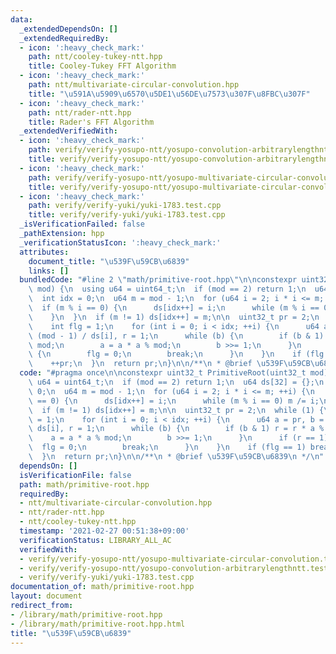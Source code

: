 ```yaml
---
data:
  _extendedDependsOn: []
  _extendedRequiredBy:
  - icon: ':heavy_check_mark:'
    path: ntt/cooley-tukey-ntt.hpp
    title: Cooley-Tukey FFT Algorithm
  - icon: ':heavy_check_mark:'
    path: ntt/multivariate-circular-convolution.hpp
    title: "\u591A\u5909\u6570\u5DE1\u56DE\u7573\u307F\u8FBC\u307F"
  - icon: ':heavy_check_mark:'
    path: ntt/rader-ntt.hpp
    title: Rader's FFT Algorithm
  _extendedVerifiedWith:
  - icon: ':heavy_check_mark:'
    path: verify/verify-yosupo-ntt/yosupo-convolution-arbitrarylengthntt.test.cpp
    title: verify/verify-yosupo-ntt/yosupo-convolution-arbitrarylengthntt.test.cpp
  - icon: ':heavy_check_mark:'
    path: verify/verify-yosupo-ntt/yosupo-multivariate-circular-convolution.test.cpp
    title: verify/verify-yosupo-ntt/yosupo-multivariate-circular-convolution.test.cpp
  - icon: ':heavy_check_mark:'
    path: verify/verify-yuki/yuki-1783.test.cpp
    title: verify/verify-yuki/yuki-1783.test.cpp
  _isVerificationFailed: false
  _pathExtension: hpp
  _verificationStatusIcon: ':heavy_check_mark:'
  attributes:
    document_title: "\u539F\u59CB\u6839"
    links: []
  bundledCode: "#line 2 \"math/primitive-root.hpp\"\n\nconstexpr uint32_t PrimitiveRoot(uint32_t\
    \ mod) {\n  using u64 = uint64_t;\n  if (mod == 2) return 1;\n  u64 ds[32] = {};\n\
    \  int idx = 0;\n  u64 m = mod - 1;\n  for (u64 i = 2; i * i <= m; ++i) {\n  \
    \  if (m % i == 0) {\n      ds[idx++] = i;\n      while (m % i == 0) m /= i;\n\
    \    }\n  }\n  if (m != 1) ds[idx++] = m;\n\n  uint32_t pr = 2;\n  while (1) {\n\
    \    int flg = 1;\n    for (int i = 0; i < idx; ++i) {\n      u64 a = pr, b =\
    \ (mod - 1) / ds[i], r = 1;\n      while (b) {\n        if (b & 1) r = r * a %\
    \ mod;\n        a = a * a % mod;\n        b >>= 1;\n      }\n      if (r == 1)\
    \ {\n        flg = 0;\n        break;\n      }\n    }\n    if (flg == 1) break;\n\
    \    ++pr;\n  }\n  return pr;\n}\n\n/**\n * @brief \u539F\u59CB\u6839\n */\n"
  code: "#pragma once\n\nconstexpr uint32_t PrimitiveRoot(uint32_t mod) {\n  using\
    \ u64 = uint64_t;\n  if (mod == 2) return 1;\n  u64 ds[32] = {};\n  int idx =\
    \ 0;\n  u64 m = mod - 1;\n  for (u64 i = 2; i * i <= m; ++i) {\n    if (m % i\
    \ == 0) {\n      ds[idx++] = i;\n      while (m % i == 0) m /= i;\n    }\n  }\n\
    \  if (m != 1) ds[idx++] = m;\n\n  uint32_t pr = 2;\n  while (1) {\n    int flg\
    \ = 1;\n    for (int i = 0; i < idx; ++i) {\n      u64 a = pr, b = (mod - 1) /\
    \ ds[i], r = 1;\n      while (b) {\n        if (b & 1) r = r * a % mod;\n    \
    \    a = a * a % mod;\n        b >>= 1;\n      }\n      if (r == 1) {\n      \
    \  flg = 0;\n        break;\n      }\n    }\n    if (flg == 1) break;\n    ++pr;\n\
    \  }\n  return pr;\n}\n\n/**\n * @brief \u539F\u59CB\u6839\n */\n"
  dependsOn: []
  isVerificationFile: false
  path: math/primitive-root.hpp
  requiredBy:
  - ntt/multivariate-circular-convolution.hpp
  - ntt/rader-ntt.hpp
  - ntt/cooley-tukey-ntt.hpp
  timestamp: '2021-02-27 00:51:38+09:00'
  verificationStatus: LIBRARY_ALL_AC
  verifiedWith:
  - verify/verify-yosupo-ntt/yosupo-multivariate-circular-convolution.test.cpp
  - verify/verify-yosupo-ntt/yosupo-convolution-arbitrarylengthntt.test.cpp
  - verify/verify-yuki/yuki-1783.test.cpp
documentation_of: math/primitive-root.hpp
layout: document
redirect_from:
- /library/math/primitive-root.hpp
- /library/math/primitive-root.hpp.html
title: "\u539F\u59CB\u6839"
---
```

